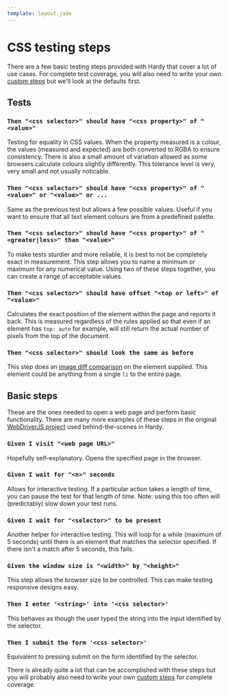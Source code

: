 ```yaml
---
template: layout.jade
---
```


# CSS testing steps

There are a few basic testing steps provided with Hardy that cover a lot of use cases. For complete test coverage, you will also need to write your own [custom steps](custom-steps.html) but we'll look at the defaults first.

## Tests

### `Then "<css selector>" should have "<css property>" of "<value>"`

Testing for equality in CSS values. When the property measured is a colour, the values (measured and expected) are both converted to RGBA to ensure consistency. There is also a small amount of variation allowed as some browsers calculate colours slightly differently. This tolerance level is very, very small and not usually noticable.

### `Then "<css selector>" should have "<css property>" of "<value>" or "<value>" or ...`

Same as the previous test but allows a few possible values. Useful if you want to ensure that all text element colours are from a predefined palette.

### `Then "<css selector>" should have "<css property>" of "<greater|less>" than "<value>"`

To make tests sturdier and more reliable, it is best to not be completely exact in measurement. This step allows you to name a minimum or maximum for any numerical value. Using two of these steps together, you can create a range of acceptable values.

### `Then "<css selector>" should have offset "<top or left>" of "<value>"`

Calculates the exact position of the element within the page and reports it back. This is measured regardless of the rules applied so that even if an element has `top: auto` for example, will still return the actual number of pixels from the top of the document.

### `Then "<css selector>" should look the same as before`

This step does an [image diff comparison](http://csste.st/techniques/image-diff.html) on the element supplied. This element could be anything from a single `li` to the entire page.

## Basic steps

These are the ones needed to open a web page and perform basic functionality. There are many more examples of these steps in the original [WebDriverJS project](https://github.com/Camme/webdriverjs) used behind-the-scenes in Hardy.

### `Given I visit "<web page URL>"`

Hopefully self-explanatory. Opens the specified page in the browser.

### `Given I wait for "<n>" seconds`

Allows for interactive testing. If a particular action takes a length of time, you can pause the test for that length of time. Note: using this too often will (predictably) slow down your test runs.

### `Given I wait for "<selector>" to be present`

Another helper for interactive testing. This will loop for a while (maximum of 5 seconds) until there is an element that matches the selector specified. If there isn't a match after 5 seconds, this fails.

### `Given the window size is "<width>" by "<height>"`

This step allows the browser size to be controlled. This can make testing responsive designs easy.

### `Then I enter '<string>' into '<css selector>'`

This behaves as though the user typed the string into the input identified by the selector.

### `Then I submit the form '<css selector>'`

Equivalent to pressing submit on the form identified by the selector.

There is already quite a lot that can be accomplished with these steps but you will probably also need to write your own [custom steps](custom-steps.html) for complete coverage.
